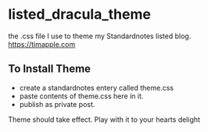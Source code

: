 # listed_dracula_theme
the .css file I use to theme my Standardnotes listed blog. https://timapple.com

## To Install Theme
* create a standardnotes entery called theme.css
* paste contents of theme.css here in it. 
* publish as private post. 

Theme should take effect. Play with it to your hearts delight
